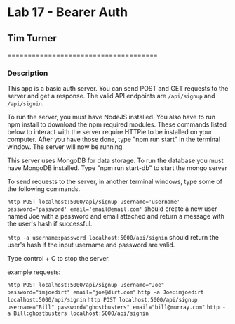 # Lab 17 - Bearer Auth
## Tim Turner
=====================================

### Description

This app is a basic auth server.  You can send POST and GET requests to the server and get a response.  The valid API endpoints are `/api/signup` and `/api/signin`.

To run the server, you must have NodeJS installed.  You also have to run npm install to download the npm required modules.  These commands listed below to interact with the server require HTTPie to be installed on your computer.  After you have those done, type "npm run start" in the terminal window.  The server will now be running.

This server uses MongoDB for data storage.  To run the database you must have MongoDB installed.  Type "npm run start-db" to start the mongo server

To send requests to the server, in another terminal windows, type some of the following commands.


`http POST localhost:5000/api/signup username='username' password='password' email='email@email.com'` should create a new user named Joe with a password and email attached and return a message with the user's hash if successful.

`http -a username:password localhost:5000/api/signin` should return the user's hash if the input username and password are valid.

Type control + C to stop the server.

example requests:

`http POST localhost:5000/api/signup username="Joe" password="imjoedirt" email="joe@dirt.com"`
`http -a Joe:imjoedirt localhost:5000/api/signin`
`http POST localhost:5000/api/signup username="Bill" password="ghostbusters" email="bill@murray.com"`
`http -a Bill:ghostbusters localhost:5000/api/signin`

